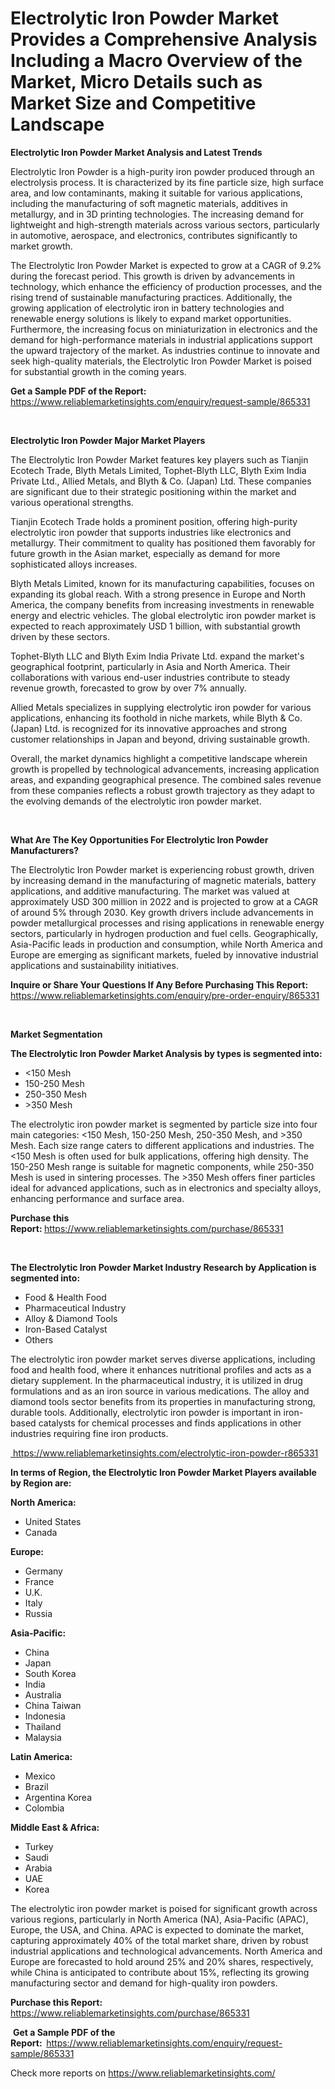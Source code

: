 <p><h1>Electrolytic Iron Powder Market Provides a Comprehensive Analysis Including a Macro Overview of the Market, Micro Details such as Market Size and Competitive Landscape</h1></p><p><strong>Electrolytic Iron Powder Market Analysis and Latest Trends</strong></p>
<p><p>Electrolytic Iron Powder is a high-purity iron powder produced through an electrolysis process. It is characterized by its fine particle size, high surface area, and low contaminants, making it suitable for various applications, including the manufacturing of soft magnetic materials, additives in metallurgy, and in 3D printing technologies. The increasing demand for lightweight and high-strength materials across various sectors, particularly in automotive, aerospace, and electronics, contributes significantly to market growth.</p><p>The Electrolytic Iron Powder Market is expected to grow at a CAGR of 9.2% during the forecast period. This growth is driven by advancements in technology, which enhance the efficiency of production processes, and the rising trend of sustainable manufacturing practices. Additionally, the growing application of electrolytic iron in battery technologies and renewable energy solutions is likely to expand market opportunities. Furthermore, the increasing focus on miniaturization in electronics and the demand for high-performance materials in industrial applications support the upward trajectory of the market. As industries continue to innovate and seek high-quality materials, the Electrolytic Iron Powder Market is poised for substantial growth in the coming years.</p></p>
<p><strong>Get a Sample PDF of the Report:&nbsp;</strong> <a href="https://www.reliablemarketinsights.com/enquiry/request-sample/865331?utm_campaign=2114&utm_medium=2&utm_source=Github&utm_content=ia&utm_term=30012025&utm_id=electrolytic-iron-powder">https://www.reliablemarketinsights.com/enquiry/request-sample/865331</a></p>
<p>&nbsp;</p>
<p><strong>Electrolytic Iron Powder Major Market Players</strong></p>
<p><p>The Electrolytic Iron Powder Market features key players such as Tianjin Ecotech Trade, Blyth Metals Limited, Tophet-Blyth LLC, Blyth Exim India Private Ltd., Allied Metals, and Blyth & Co. (Japan) Ltd. These companies are significant due to their strategic positioning within the market and various operational strengths.</p><p>Tianjin Ecotech Trade holds a prominent position, offering high-purity electrolytic iron powder that supports industries like electronics and metallurgy. Their commitment to quality has positioned them favorably for future growth in the Asian market, especially as demand for more sophisticated alloys increases.</p><p>Blyth Metals Limited, known for its manufacturing capabilities, focuses on expanding its global reach. With a strong presence in Europe and North America, the company benefits from increasing investments in renewable energy and electric vehicles. The global electrolytic iron powder market is expected to reach approximately USD 1 billion, with substantial growth driven by these sectors.</p><p>Tophet-Blyth LLC and Blyth Exim India Private Ltd. expand the market's geographical footprint, particularly in Asia and North America. Their collaborations with various end-user industries contribute to steady revenue growth, forecasted to grow by over 7% annually.</p><p>Allied Metals specializes in supplying electrolytic iron powder for various applications, enhancing its foothold in niche markets, while Blyth & Co. (Japan) Ltd. is recognized for its innovative approaches and strong customer relationships in Japan and beyond, driving sustainable growth.</p><p>Overall, the market dynamics highlight a competitive landscape wherein growth is propelled by technological advancements, increasing application areas, and expanding geographical presence. The combined sales revenue from these companies reflects a robust growth trajectory as they adapt to the evolving demands of the electrolytic iron powder market.</p></p>
<p>&nbsp;</p>
<p><strong>What Are The Key Opportunities For Electrolytic Iron Powder Manufacturers?</strong></p>
<p><p>The Electrolytic Iron Powder market is experiencing robust growth, driven by increasing demand in the manufacturing of magnetic materials, battery applications, and additive manufacturing. The market was valued at approximately USD 300 million in 2022 and is projected to grow at a CAGR of around 5% through 2030. Key growth drivers include advancements in powder metallurgical processes and rising applications in renewable energy sectors, particularly in hydrogen production and fuel cells. Geographically, Asia-Pacific leads in production and consumption, while North America and Europe are emerging as significant markets, fueled by innovative industrial applications and sustainability initiatives.</p></p>
<p><strong>Inquire or Share Your Questions If Any Before Purchasing This Report:</strong> <a href="https://www.reliablemarketinsights.com/enquiry/pre-order-enquiry/865331?utm_campaign=2114&utm_medium=2&utm_source=Github&utm_content=ia&utm_term=30012025&utm_id=electrolytic-iron-powder">https://www.reliablemarketinsights.com/enquiry/pre-order-enquiry/865331</a></p>
<p>&nbsp;</p>
<p><strong>Market Segmentation</strong></p>
<p><strong>The Electrolytic Iron Powder Market Analysis by types is segmented into:</strong></p>
<p><ul><li><150 Mesh</li><li>150-250 Mesh</li><li>250-350 Mesh</li><li>>350 Mesh</li></ul></p>
<p><p>The electrolytic iron powder market is segmented by particle size into four main categories: <150 Mesh, 150-250 Mesh, 250-350 Mesh, and >350 Mesh. Each size range caters to different applications and industries. The <150 Mesh is often used for bulk applications, offering high density. The 150-250 Mesh range is suitable for magnetic components, while 250-350 Mesh is used in sintering processes. The >350 Mesh offers finer particles ideal for advanced applications, such as in electronics and specialty alloys, enhancing performance and surface area.</p></p>
<p><strong>Purchase this Report:&nbsp;</strong><a href="https://www.reliablemarketinsights.com/purchase/865331?utm_campaign=2114&utm_medium=2&utm_source=Github&utm_content=ia&utm_term=30012025&utm_id=electrolytic-iron-powder">https://www.reliablemarketinsights.com/purchase/865331</a></p>
<p>&nbsp;</p>
<p><strong>The Electrolytic Iron Powder Market Industry Research by Application is segmented into:</strong></p>
<p><ul><li>Food & Health Food</li><li>Pharmaceutical Industry</li><li>Alloy & Diamond Tools</li><li>Iron-Based Catalyst</li><li>Others</li></ul></p>
<p><p>The electrolytic iron powder market serves diverse applications, including food and health food, where it enhances nutritional profiles and acts as a dietary supplement. In the pharmaceutical industry, it is utilized in drug formulations and as an iron source in various medications. The alloy and diamond tools sector benefits from its properties in manufacturing strong, durable tools. Additionally, electrolytic iron powder is important in iron-based catalysts for chemical processes and finds applications in other industries requiring fine iron products.</p></p>
<p><a href="https://www.reliablemarketinsights.com/electrolytic-iron-powder-r865331?utm_campaign=2114&utm_medium=2&utm_source=Github&utm_content=ia&utm_term=30012025&utm_id=electrolytic-iron-powder">&nbsp;https://www.reliablemarketinsights.com/electrolytic-iron-powder-r865331</a></p>
<p><strong>In terms of Region, the Electrolytic Iron Powder Market Players available by Region are:</strong></p>
<p>
    <p> <strong> North America: </strong>
        <ul>
            <li>United States</li>
            <li>Canada</li>
        </ul>
        </p> 
    <p> <strong> Europe: </strong>
        <ul>
            <li>Germany</li>
            <li>France</li>
            <li>U.K.</li>
            <li>Italy</li>
            <li>Russia</li>
        </ul>
        </p> 
    <p> <strong> Asia-Pacific: </strong>
        <ul>
            <li>China</li>
            <li>Japan</li>
            <li>South Korea</li>
            <li>India</li>
            <li>Australia</li>
            <li>China Taiwan</li>
            <li>Indonesia</li>
            <li>Thailand</li>
            <li>Malaysia</li>
        </ul>
        </p> 
    <p> <strong> Latin America: </strong>
        <ul>
            <li>Mexico</li>
            <li>Brazil</li>
            <li>Argentina Korea</li>
            <li>Colombia</li>
        </ul>
        </p> 
    <p> <strong> Middle East & Africa: </strong>
        <ul>
            <li>Turkey</li>
            <li>Saudi</li>
            <li>Arabia</li>
            <li>UAE</li>
            <li>Korea</li>
        </ul>
    </p>
    </p>
<p><p>The electrolytic iron powder market is poised for significant growth across various regions, particularly in North America (NA), Asia-Pacific (APAC), Europe, the USA, and China. APAC is expected to dominate the market, capturing approximately 40% of the total market share, driven by robust industrial applications and technological advancements. North America and Europe are forecasted to hold around 25% and 20% shares, respectively, while China is anticipated to contribute about 15%, reflecting its growing manufacturing sector and demand for high-quality iron powders.</p></p>
<p><strong>Purchase this Report: </strong><a href="https://www.reliablemarketinsights.com/purchase/865331?utm_campaign=2114&utm_medium=2&utm_source=Github&utm_content=ia&utm_term=30012025&utm_id=electrolytic-iron-powder">https://www.reliablemarketinsights.com/purchase/865331</a></p>
<p>&nbsp;<strong>Get a Sample PDF of the Report:&nbsp;&nbsp;</strong><a href="https://www.reliablemarketinsights.com/enquiry/request-sample/865331?utm_campaign=2114&utm_medium=2&utm_source=Github&utm_content=ia&utm_term=30012025&utm_id=electrolytic-iron-powder">https://www.reliablemarketinsights.com/enquiry/request-sample/865331</a></p>
<p><strong></strong></p>
<p>Check more reports on <a href="https://www.reliablemarketinsights.com/?utm_campaign=2114&utm_medium=2&utm_source=Github&utm_content=ia&utm_term=30012025&utm_id=electrolytic-iron-powder">https://www.reliablemarketinsights.com/</a></p>